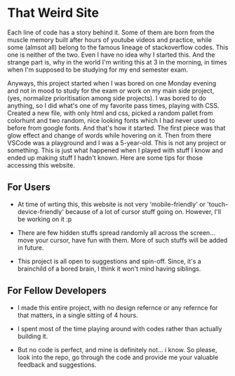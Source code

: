 # That Weird Site

Each line of code has a story behind it. Some of them are born from the muscle memory built after hours of youtube videos and practice, while some (almsot all) belong to the famous lineage of stackoverflow codes. This one is neither of the two. Even I have no idea why I started this. And the strange part is, why in the world I'm writing this at 3 in the morning, in times when I'm supposed to be studying for my end semester exam.

Anyways, this project started when I was bored on one Monday evening and not in mood to study for the exam or work on my main side project, (yes, normalize prioritisation among side projects). I was bored to do anything, so I did what's one of my favorite pass times, playing with CSS. Created a new file, with only html and css, picked a random pallet from colorhunt and two random, nice looking fonts which I had never used to before from google fonts. And that's how it started. The first piece was that glow effect and change of words while hovering on it. Then from there VSCode was a playground and I was a 5-year-old. This is not any project or something. This is just what happened when I played with stuff I know and ended up making stuff I hadn't known. Here are some tips for those accessing this website.


## For Users
- At time of wrting this, this website is not very 'mobile-friendly' or 'touch-device-friendly' because of a lot of cursor stuff going on. However, I'll be working on it :p

- There are few hidden stuffs spread randomly all across the screen... move your cursor, have fun with them. More of such stuffs will be added in future.

- This project is all open to suggestions and spin-off. Since, it's a brainchild of a bored brain, I think it won't mind having siblings. 

## For Fellow Developers

- I made this entire project, with no design refernce or any refernce for that matters, in a single sitting of 4 hours. 

- I spent most of the time playing around with codes rather than actually building it.

- But no code is perfect, and mine is definitely not... i know. So please, look into the repo, go through the code and provide me your valuable feedback and suggestions. 



